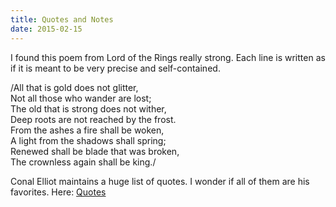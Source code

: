```yaml
---
title: Quotes and Notes
date: 2015-02-15
---
```


I found this poem from Lord of the Rings really strong. Each line is
written as if it is meant to be very precise and self-contained.

/All that is gold does not glitter,  
Not all those who wander are lost;  
The old that is strong does not wither,  
Deep roots are not reached by the frost.  
From the ashes a fire shall be woken,  
A light from the shadows shall spring;  
Renewed shall be blade that was broken,  
The crownless again shall be king./  


Conal Elliot maintains a huge list of quotes. I wonder if all of them are his
favorites. Here: [Quotes](http://conal.net/quotes.htm)
